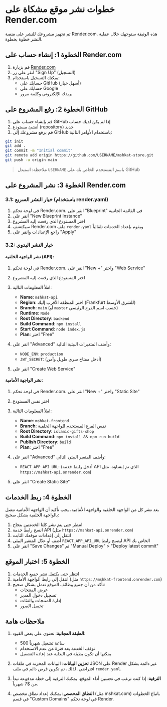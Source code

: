 # خطوات نشر موقع مشكاة على Render.com

تم تجهيز مشروعك للنشر على منصة Render.com. هذه الوثيقة ستوجهك خلال عملية النشر خطوة بخطوة.

## الخطوة 1: إنشاء حساب على Render.com

1. قم بزيارة [Render.com](https://render.com)
2. انقر على زر "Sign Up" (التسجيل)
3. يمكنك التسجيل باستخدام:
   - حسابك على GitHub (أسهل خيار)
   - حسابك على Google
   - بريدك الإلكتروني وكلمة مرور

## الخطوة 2: رفع المشروع على GitHub

1. قم بإنشاء حساب على GitHub إذا لم يكن لديك حساب
2. أنشئ مستودع (repository) جديد
3. قم برفع مشروعك إلى GitHub باستخدام الأوامر التالية:

```bash
git init
git add .
git commit -m "Initial commit"
git remote add origin https://github.com/USERNAME/mshkat-store.git
git push -u origin main
```

> ملاحظة: استبدل `USERNAME` باسم المستخدم الخاص بك على GitHub

## الخطوة 3: نشر المشروع على Render.com

### 3.1: خيار النشر السريع (باستخدام render.yaml)

1. في لوحة تحكم Render.com، انقر على "Blueprint" في القائمة الجانبية
2. انقر على "New Blueprint Instance"
3. اختر المستودع الذي رفعت إليه المشروع
4. سيكتشف Render.com ملف `render.yaml` ويقوم بإعداد الخدمات تلقائياً
5. راجع الإعدادات وانقر على "Apply"

### 3.2: خيار النشر اليدوي

#### نشر الواجهة الخلفية (API):

1. في لوحة تحكم Render.com، انقر على "New +" واختر "Web Service"
2. اختر المستودع الذي رفعت إليه المشروع
3. املأ المعلومات التالية:
   - **Name**: `mshkat-api`
   - **Region**: اختر المنطقة الأقرب إليك (Frankfurt للشرق الأوسط)
   - **Branch**: `main` (أو `master` حسب اسم الفرع الرئيسي)
   - **Runtime**: `Node`
   - **Root Directory**: `backend`
   - **Build Command**: `npm install`
   - **Start Command**: `node index.js`
   - **Plan**: اختر "Free"

4. انقر على "Advanced" وأضف المتغيرات البيئية التالية:
   - `NODE_ENV`: `production`
   - `JWT_SECRET`: (أدخل مفتاح سري طويل وآمن)

5. انقر على "Create Web Service"

#### نشر الواجهة الأمامية:

1. في لوحة تحكم Render.com، انقر على "New +" واختر "Static Site"
2. اختر نفس المستودع
3. املأ المعلومات التالية:
   - **Name**: `mshkat-frontend`
   - **Branch**: نفس الفرع المستخدم للواجهة الخلفية
   - **Root Directory**: `islamic-gifts-shop`
   - **Build Command**: `npm install && npm run build`
   - **Publish Directory**: `build`
   - **Plan**: اختر "Free"

4. انقر على "Advanced" وأضف المتغير البيئي التالي:
   - `REACT_APP_API_URL`: (أدخل رابط خدمة API الذي تم إنشاؤه، مثل `https://mshkat-api.onrender.com`)

5. انقر على "Create Static Site"

## الخطوة 4: ربط الخدمات

بعد نشر كل من الواجهة الخلفية والواجهة الأمامية، يجب تأكيد أن الواجهة الأمامية تتصل بالواجهة الخلفية بشكل صحيح:

1. انتظر حتى يتم نشر كلتا الخدمتين بنجاح
2. انسخ رابط خدمة API (مثل `https://mshkat-api.onrender.com`)
3. انتقل إلى إعدادات موقعك الثابت
4. أضف أو عدّل المتغير البيئي `REACT_APP_API_URL` ليصبح رابط API الخاص بك
5. انقر على "Save Changes" ثم "Manual Deploy" > "Deploy latest commit"

## الخطوة 5: اختبار الموقع

1. انتظر حتى يكتمل نشر جميع الخدمات
2. انتقل إلى رابط الواجهة الأمامية (مثل `https://mshkat-frontend.onrender.com`)
3. تأكد من أن جميع وظائف الموقع تعمل بشكل صحيح:
   - عرض المنتجات
   - تسجيل دخول المدير
   - إدارة المنتجات والفئات
   - تحميل الصور

## ملاحظات هامة

1. **الطبقة المجانية**: تحتوي على بعض القيود:
   - 500 ساعة تشغيل شهرياً
   - توقف الخدمة بعد فترة من عدم الاستخدام
   - يمكنها أن تكون بطيئة في البداية عند إعادة التشغيل

2. **تخزين البيانات**: البيانات المخزنة في ملفات JSON على Render غير دائمة بشكل افتراضي. لذلك، تم تكوين قرص دائم في ملف `render.yaml`.

3. **الترقية**: إذا كنت ترغب في تحسين أداء الموقع، يمكنك الترقية إلى خطة مدفوعة تبدأ من $7 شهرياً.

4. **النطاق المخصص**: يمكنك إعداد نطاق مخصص (مثل mshkat.com) باتباع الخطوات في قسم "Custom Domains" في لوحة تحكم Render.

